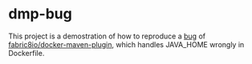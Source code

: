 # dmp-bug

This project is a demostration of how to reproduce a [bug](https://github.com/fabric8io/docker-maven-plugin/issues/1289) of [fabric8io/docker-maven-plugin](https://github.com/fabric8io/docker-maven-plugin), which handles JAVA_HOME wrongly in Dockerfile.
